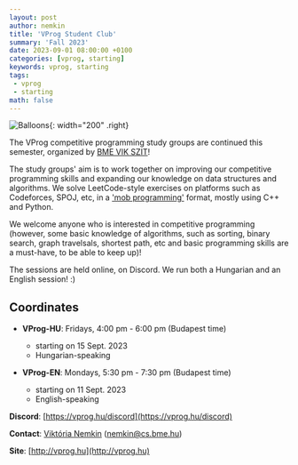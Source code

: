 ```yaml
---
layout: post
author: nemkin
title: 'VProg Student Club'
summary: 'Fall 2023'
date: 2023-09-01 08:00:00 +0100
categories: [vprog, starting]
keywords: vprog, starting
tags:
 - vprog
 - starting
math: false
---
```


![Balloons](https://vprog.hu/assets/img/balloons-cartoon.png){: width="200" .right}

The VProg competitive programming study groups are continued this semester, organized by [BME VIK SZIT](https://cs.bme.hu/english)!

The study groups' aim is to work together on improving our competitive programming skills and expanding our knowledge on data structures and algorithms. We solve LeetCode-style exercises on platforms such as Codeforces, SPOJ, etc, in a ['mob programming'](https://en.wikipedia.org/wiki/Team_programming#Mob_programming) format, mostly using C++ and Python.

We welcome anyone who is interested in competitive programming (however, some basic knowledge of algorithms, such as sorting, binary search, graph travelsals, shortest path, etc and basic programming skills are a must-have, to be able to keep up)!

The sessions are held online, on Discord. We run both a Hungarian and an English session! :)

## Coordinates

- **VProg-HU**: Fridays, 4:00 pm - 6:00 pm (Budapest time)
  - starting on 15 Sept. 2023
  - Hungarian-speaking

- **VProg-EN**: Mondays, 5:30 pm - 7:30 pm (Budapest time)
  - starting on 11 Sept. 2023
  - English-speaking

**Discord**: [https://vprog.hu/discord](https://vprog.hu/discord)

**Contact**: [Viktória Nemkin](https://cs.bme.hu/~nemkin) ([nemkin@cs.bme.hu](mailto:nemkin@cs.bme.hu))

**Site**: [http://vprog.hu](http://vprog.hu)
